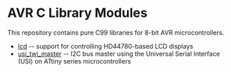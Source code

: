 AVR C Library Modules
=====================

This repository contains pure C99 libraries for 8-bit AVR microcontrollers.

* [lcd](lcd/README.md) -- support for controlling HD44780-based LCD displays
* [usi_twi_master](usi_twi_master/README.md) -- I2C bus master using the
  Universal Serial Interface (USI) on ATtiny series microcontrollers
